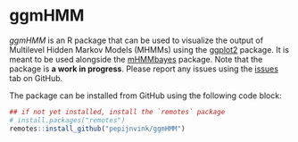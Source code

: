 

# ggmHMM

*ggmHMM* is an R package that can be used to visualize the output of
Multilevel Hidden Markov Models (MHMMs) using the
[ggplot2](https://ggplot2.tidyverse.org/) package. It is meant to be
used alongside the
[mHMMbayes](https://github.com/emmekeaarts/mHMMbayes/) package. Note
that the package is **a work in progress**. Please report any issues
using the [issues](https://github.com/pepijnvink/ggmHMM/issues) tab on
GitHub.

The package can be installed from GitHub using the following code block:

``` r
## if not yet installed, install the `remotes` package
# install.packages("remotes")
remotes::install_github("pepijnvink/ggmHMM")
```
